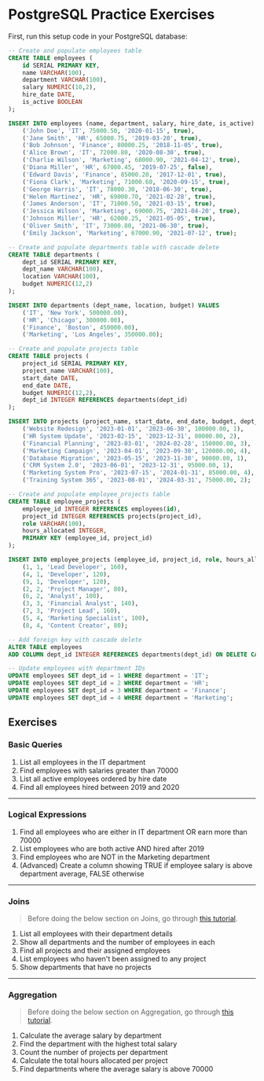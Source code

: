 # PostgreSQL Practice Exercises

First, run this setup code in your PostgreSQL database:

```sql
-- Create and populate employees table
CREATE TABLE employees (
    id SERIAL PRIMARY KEY,
    name VARCHAR(100),
    department VARCHAR(100),
    salary NUMERIC(10,2),
    hire_date DATE,
    is_active BOOLEAN
);

INSERT INTO employees (name, department, salary, hire_date, is_active) VALUES
    ('John Doe', 'IT', 75000.50, '2020-01-15', true),
    ('Jane Smith', 'HR', 65000.75, '2019-03-20', true),
    ('Bob Johnson', 'Finance', 80000.25, '2018-11-05', true),
    ('Alice Brown', 'IT', 72000.80, '2020-08-30', true),
    ('Charlie Wilson', 'Marketing', 68000.90, '2021-04-12', true),
    ('Diana Miller', 'HR', 67000.45, '2019-07-25', false),
    ('Edward Davis', 'Finance', 85000.20, '2017-12-01', true),
    ('Fiona Clark', 'Marketing', 71000.60, '2020-09-15', true),
    ('George Harris', 'IT', 78000.30, '2018-06-30', true),
    ('Helen Martinez', 'HR', 69000.70, '2021-02-28', true),
    ('James Anderson', 'IT', 71000.50, '2021-03-15', true),
    ('Jessica Wilson', 'Marketing', 69000.75, '2021-04-20', true),
    ('Johnson Miller', 'HR', 62000.25, '2021-05-05', true),
    ('Oliver Smith', 'IT', 73000.80, '2021-06-30', true),
    ('Emily Jackson', 'Marketing', 67000.90, '2021-07-12', true);

-- Create and populate departments table with cascade delete
CREATE TABLE departments (
    dept_id SERIAL PRIMARY KEY,
    dept_name VARCHAR(100),
    location VARCHAR(100),
    budget NUMERIC(12,2)
);

INSERT INTO departments (dept_name, location, budget) VALUES
    ('IT', 'New York', 500000.00),
    ('HR', 'Chicago', 300000.00),
    ('Finance', 'Boston', 450000.00),
    ('Marketing', 'Los Angeles', 350000.00);

-- Create and populate projects table
CREATE TABLE projects (
    project_id SERIAL PRIMARY KEY,
    project_name VARCHAR(100),
    start_date DATE,
    end_date DATE,
    budget NUMERIC(12,2),
    dept_id INTEGER REFERENCES departments(dept_id)
);

INSERT INTO projects (project_name, start_date, end_date, budget, dept_id) VALUES
    ('Website Redesign', '2023-01-01', '2023-06-30', 100000.00, 1),
    ('HR System Update', '2023-02-15', '2023-12-31', 80000.00, 2),
    ('Financial Planning', '2023-03-01', '2024-02-28', 150000.00, 3),
    ('Marketing Campaign', '2023-04-01', '2023-09-30', 120000.00, 4),
    ('Database Migration', '2023-05-15', '2023-11-30', 90000.00, 1),
    ('CRM System 2.0', '2023-06-01', '2023-12-31', 95000.00, 1),
    ('Marketing System Pro', '2023-07-15', '2024-01-31', 85000.00, 4),
    ('Training System 365', '2023-08-01', '2024-03-31', 75000.00, 2);

-- Create and populate employee_projects table
CREATE TABLE employee_projects (
    employee_id INTEGER REFERENCES employees(id),
    project_id INTEGER REFERENCES projects(project_id),
    role VARCHAR(100),
    hours_allocated INTEGER,
    PRIMARY KEY (employee_id, project_id)
);

INSERT INTO employee_projects (employee_id, project_id, role, hours_allocated) VALUES
    (1, 1, 'Lead Developer', 160),
    (4, 1, 'Developer', 120),
    (9, 1, 'Developer', 120),
    (2, 2, 'Project Manager', 80),
    (6, 2, 'Analyst', 100),
    (3, 3, 'Financial Analyst', 140),
    (7, 3, 'Project Lead', 160),
    (5, 4, 'Marketing Specialist', 100),
    (8, 4, 'Content Creator', 80);

-- Add foreign key with cascade delete
ALTER TABLE employees 
ADD COLUMN dept_id INTEGER REFERENCES departments(dept_id) ON DELETE CASCADE;

-- Update employees with department IDs
UPDATE employees SET dept_id = 1 WHERE department = 'IT';
UPDATE employees SET dept_id = 2 WHERE department = 'HR';
UPDATE employees SET dept_id = 3 WHERE department = 'Finance';
UPDATE employees SET dept_id = 4 WHERE department = 'Marketing';
```

## Exercises
### Basic Queries
1. List all employees in the IT department
2. Find employees with salaries greater than 70000
3. List all active employees ordered by hire date
4. Find all employees hired between 2019 and 2020

- - - 
  
### Logical Expressions
1. Find all employees who are either in IT department OR earn more than 70000
2. List employees who are both active AND hired after 2019
3. Find employees who are NOT in the Marketing department
4. (Advanced) Create a column showing TRUE if employee salary is above department average, FALSE otherwise

- - - 

### Joins
> Before doing the below section on Joins, go through [this tutorial](https://neon.tech/postgresql/postgresql-tutorial/postgresql-joins).

1. List all employees with their department details
2. Show all departments and the number of employees in each
3. Find all projects and their assigned employees
4. List employees who haven't been assigned to any project
5. Show departments that have no projects

- - - 
  
### Aggregation
> Before doing the below section on Aggregation, go through [this tutorial](https://neon.tech/postgresql/postgresql-aggregate-functions).

1. Calculate the average salary by department
2. Find the department with the highest total salary
3. Count the number of projects per department
4. Calculate the total hours allocated per project
5. Find departments where the average salary is above 70000
